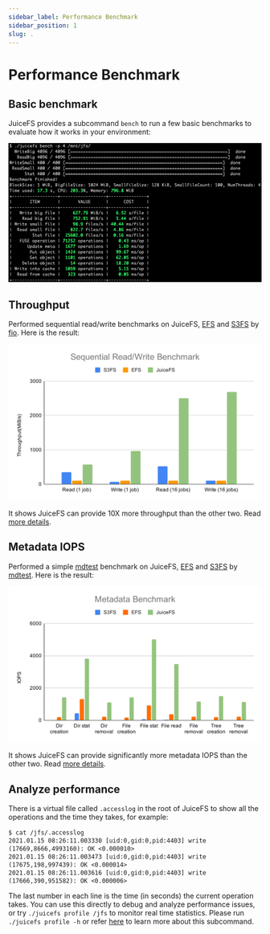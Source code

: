 ```yaml
---
sidebar_label: Performance Benchmark
sidebar_position: 1
slug: .
---
```

# Performance Benchmark

## Basic benchmark

JuiceFS provides a subcommand `bench` to run a few basic benchmarks to evaluate how it works in your environment:

![JuiceFS Bench](../images/juicefs-bench.png)

## Throughput

Performed sequential read/write benchmarks on JuiceFS, [EFS](https://aws.amazon.com/efs) and [S3FS](https://github.com/s3fs-fuse/s3fs-fuse) by [fio](https://github.com/axboe/fio). Here is the result:

[![Sequential Read Write Benchmark](../images/sequential-read-write-benchmark.svg)](../images/sequential-read-write-benchmark.svg)

It shows JuiceFS can provide 10X more throughput than the other two. Read [more details](fio.md).

## Metadata IOPS

Performed a simple [mdtest](https://github.com/hpc/ior) benchmark on JuiceFS, [EFS](https://aws.amazon.com/efs) and [S3FS](https://github.com/s3fs-fuse/s3fs-fuse) by [mdtest](https://github.com/hpc/ior). Here is the result:

[![Metadata Benchmark](../images/metadata-benchmark.svg)](../images/metadata-benchmark.svg)

It shows JuiceFS can provide significantly more metadata IOPS than the other two. Read [more details](mdtest.md).

## Analyze performance

There is a virtual file called `.accesslog` in the root of JuiceFS to show all the operations and the time they takes, for example:

```
$ cat /jfs/.accesslog
2021.01.15 08:26:11.003330 [uid:0,gid:0,pid:4403] write (17669,8666,4993160): OK <0.000010>
2021.01.15 08:26:11.003473 [uid:0,gid:0,pid:4403] write (17675,198,997439): OK <0.000014>
2021.01.15 08:26:11.003616 [uid:0,gid:0,pid:4403] write (17666,390,951582): OK <0.000006>
```

The last number in each line is the time (in seconds) the current operation takes. You can use this directly to debug and analyze performance issues, or try `./juicefs profile /jfs` to monitor real time statistics. Please run `./juicefs profile -h` or refer [here](../benchmark/operations_profiling.md) to learn more about this subcommand.
